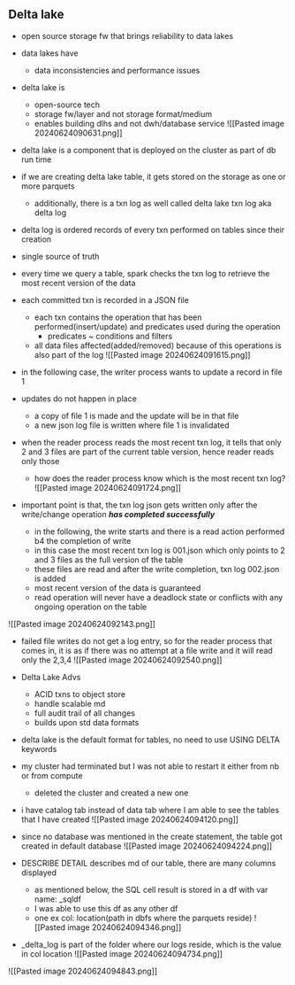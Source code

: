 ## Delta lake
- open source storage fw that brings reliability to data lakes
- data lakes have
	- data inconsistencies and performance issues
- delta lake is
	- open-source tech
	- storage fw/layer and not storage format/medium
	- enables building dlhs and not dwh/database service
![[Pasted image 20240624090631.png]]
- delta lake is a component that is deployed on the cluster as part of db run time
- if we are creating delta lake table, it gets stored on the storage as one or more parquets
	- additionally, there is a txn log as well called delta lake txn log aka delta log
- delta log is ordered records of every txn performed on tables since their creation
- single source of truth
- every time we query a table, spark checks the txn log to retrieve the most recent version of the data
- each committed txn is recorded in a JSON file
	- each txn contains the operation that has been performed(insert/update) and predicates used during the operation
		- predicates ~ conditions and filters
	- all data files affected(added/removed) because of this operations is also part of the log
![[Pasted image 20240624091615.png]]


- in the following case, the writer process wants to update a record in file 1
- updates do not happen in place
	- a copy of file 1 is made and the update will be in that file
	- a new json log file is written where file 1 is invalidated
- when the reader process reads the most recent txn log, it tells that only 2 and 3 files are part of the current table version, hence reader reads only those
	- how does the reader process know which is the most recent txn log?
![[Pasted image 20240624091724.png]]
- important point is that, the txn log json gets written only after the write/change operation ***has completed successfully***
	- in the following, the write starts and there is a read action performed b4 the completion of write
	- in this case the most recent txn log is 001.json which only points to 2 and 3 files as the full version of the table
	- these files are read and after the write completion, txn log 002.json is added
	- most recent version of the data is guaranteed
	- read operation will never have a deadlock state or conflicts with any ongoing operation on the table

![[Pasted image 20240624092143.png]]
- failed file writes do not get a log entry, so for the reader process that comes in, it is as if there was no attempt at a file write and it will read only the 2,3,4
![[Pasted image 20240624092540.png]]

- Delta Lake Advs
	- ACID txns to object store
	- handle scalable md
	- full audit trail of all changes
	- builds upon std data formats

- delta lake is the default format for tables, no need to use USING DELTA keywords
- my cluster had terminated but I was not able to restart it either from nb or from compute
	- deleted the cluster and created a new one
- i have catalog tab instead of data tab where I am able to see the tables that I have created
![[Pasted image 20240624094120.png]]
- since no database was mentioned in the create statement, the table got created in default database
![[Pasted image 20240624094224.png]]
- DESCRIBE DETAIL describes md of our table, there are many columns displayed
	- as mentioned below, the SQL cell result is stored in a df with var name: \_sqldf
	- I was able to use this df as any other df
	- one ex col: location(path in dbfs where the parquets reside)
![[Pasted image 20240624094346.png]]

- \_delta_log is part of the folder where our logs reside, which is the value in col location
![[Pasted image 20240624094734.png]]

![[Pasted image 20240624094843.png]]

